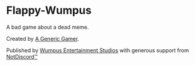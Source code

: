 # Flappy-Wumpus
A bad game about a dead meme.

Created by [A Generic Gamer](https://twitter.com/SlightlyGeneric).

Published by [Wumpus Entertainment Studios](https://twitter.com/WumpusEnt) with generous support from [NotDiscord™](https://twitter.com/NotDiscord)
